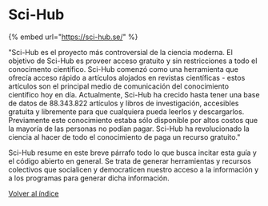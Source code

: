 # Sci-Hub

{% embed url="https://sci-hub.se/" %}

"Sci-Hub es el proyecto más controversial de la ciencia moderna. El objetivo de Sci-Hub es proveer acceso gratuito y sin restricciones a todo el conocimento científico. Sci-Hub comenzó como una herramienta que ofrecía acceso rápido a artículos alojados en revistas científicas - estos artículos son el principal medio de comunicación del conocimiento científico hoy en día. Actualmente, Sci-Hub ha crecido hasta tener una base de datos de 88.343.822 artículos y libros de investigación, accesibles gratuita y libremente para que cualquiera pueda leerlos y descargarlos. Previamente este conocimiento estaba sólo disponible por altos costos que la mayoría de las personas no podían pagar. Sci-Hub ha revolucionado la ciencia al hacer de todo el conocimiento de paga un recurso gratuito."

Sci-Hub resume en este breve párrafo todo lo que busca incitar esta guía y el código abierto en general. Se trata de generar herramientas y recursos colectivos que socialicen y democraticen nuestro acceso a la información y a los programas para generar dicha información.





[Volver al índice](../introduccion/contenidos.md)
